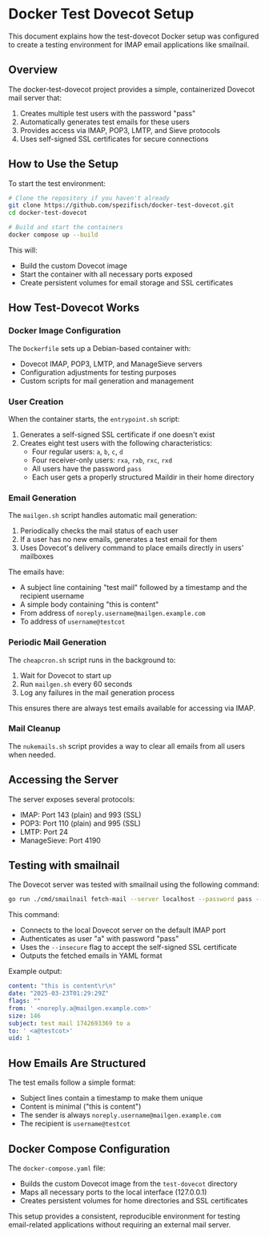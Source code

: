 # Docker Test Dovecot Setup

This document explains how the test-dovecot Docker setup was configured to create a testing environment for IMAP email applications like smailnail.

## Overview

The docker-test-dovecot project provides a simple, containerized Dovecot mail server that:

1. Creates multiple test users with the password "pass"
2. Automatically generates test emails for these users
3. Provides access via IMAP, POP3, LMTP, and Sieve protocols
4. Uses self-signed SSL certificates for secure connections

## How to Use the Setup

To start the test environment:

```bash
# Clone the repository if you haven't already
git clone https://github.com/spezifisch/docker-test-dovecot.git
cd docker-test-dovecot

# Build and start the containers
docker compose up --build
```

This will:
- Build the custom Dovecot image
- Start the container with all necessary ports exposed
- Create persistent volumes for email storage and SSL certificates

## How Test-Dovecot Works

### Docker Image Configuration

The `Dockerfile` sets up a Debian-based container with:
- Dovecot IMAP, POP3, LMTP, and ManageSieve servers
- Configuration adjustments for testing purposes
- Custom scripts for mail generation and management

### User Creation

When the container starts, the `entrypoint.sh` script:

1. Generates a self-signed SSL certificate if one doesn't exist
2. Creates eight test users with the following characteristics:
   - Four regular users: `a`, `b`, `c`, `d`
   - Four receiver-only users: `rxa`, `rxb`, `rxc`, `rxd`
   - All users have the password `pass`
   - Each user gets a properly structured Maildir in their home directory

### Email Generation

The `mailgen.sh` script handles automatic mail generation:

1. Periodically checks the mail status of each user
2. If a user has no new emails, generates a test email for them
3. Uses Dovecot's delivery command to place emails directly in users' mailboxes

The emails have:
- A subject line containing "test mail" followed by a timestamp and the recipient username
- A simple body containing "this is content"
- From address of `noreply.username@mailgen.example.com`
- To address of `username@testcot`

### Periodic Mail Generation

The `cheapcron.sh` script runs in the background to:
1. Wait for Dovecot to start up
2. Run `mailgen.sh` every 60 seconds
3. Log any failures in the mail generation process

This ensures there are always test emails available for accessing via IMAP.

### Mail Cleanup

The `nukemails.sh` script provides a way to clear all emails from all users when needed.

## Accessing the Server

The server exposes several protocols:

- IMAP: Port 143 (plain) and 993 (SSL)
- POP3: Port 110 (plain) and 995 (SSL)
- LMTP: Port 24
- ManageSieve: Port 4190

## Testing with smailnail

The Dovecot server was tested with smailnail using the following command:

```bash
go run ./cmd/smailnail fetch-mail --server localhost --password pass --username a --insecure --output yaml
```

This command:
- Connects to the local Dovecot server on the default IMAP port
- Authenticates as user "a" with password "pass"
- Uses the `--insecure` flag to accept the self-signed SSL certificate
- Outputs the fetched emails in YAML format

Example output:
```yaml
content: "this is content\r\n"
date: "2025-03-23T01:29:29Z"
flags: ""
from: ' <noreply.a@mailgen.example.com>'
size: 146
subject: test mail 1742693369 to a
to: ' <a@testcot>'
uid: 1
```

## How Emails Are Structured

The test emails follow a simple format:
- Subject lines contain a timestamp to make them unique
- Content is minimal ("this is content")
- The sender is always `noreply.username@mailgen.example.com`
- The recipient is `username@testcot`

## Docker Compose Configuration

The `docker-compose.yaml` file:
- Builds the custom Dovecot image from the `test-dovecot` directory
- Maps all necessary ports to the local interface (127.0.0.1)
- Creates persistent volumes for home directories and SSL certificates

This setup provides a consistent, reproducible environment for testing email-related applications without requiring an external mail server. 
